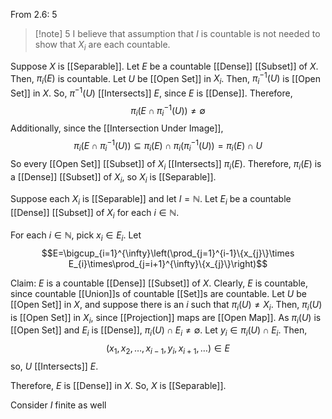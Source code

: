 From 2.6: 5

>[!note] 5
I believe that assumption that $I$ is countable is not needed to show that $X_{i}$ are each countable.
>
Suppose $X$ is [[Separable]]. Let $E$ be a countable [[Dense]] [[Subset]] of $X$. Then, $\pi_{i}(E)$ is countable. Let $U$ be [[Open Set]] in $X_i$. Then, $\pi_{i}^{-1}(U)$ is [[Open Set]] in $X$. So, $\pi^{-1}(U)$ [[Intersects]] $E$, since $E$ is [[Dense]]. Therefore, $$\pi_{i}(E\cap \pi^{-1}_{i}(U))≠\emptyset $$Additionally, since the [[Intersection Under Image]], $$\pi_{i}(E\cap \pi^{-1}_{i}(U))\subseteq \pi_{i}(E)\cap \pi_{i}(\pi_{i}^{-1}(U))=\pi_{i}(E)\cap U$$So every [[Open Set]] [[Subset]] of $X_{i}$ [[Intersects]] $\pi_{i}(E)$. Therefore, $\pi_{i}(E)$ is a [[Dense]] [[Subset]] of $X_{i}$, so $X_{i}$ is [[Separable]].
>
Suppose each $X_{i}$ is [[Separable]] and let $I=\mathbb{N}$. Let $E_{i}$ be a countable [[Dense]] [[Subset]] of $X_{i}$ for each $i\in \mathbb{N}$. 
>
For each $i\in \mathbb{N}$, pick $x_{i}\in E_{i}$. Let $$E=\bigcup_{i=1}^{\infty}\left(\prod_{j=1}^{i-1}\{x_{j}\}\times E_{i}\times\prod_{j=i+1}^{\infty}\{x_{j}\}\right)$$
>
Claim: $E$ is a countable [[Dense]] [[Subset]] of $X$. Clearly, $E$ is countable, since countable [[Union]]s of countable [[Set]]s are countable. Let $U$ be [[Open Set]] in $X$, and suppose there is an $i$ such that $\pi_{i}(U)≠X_{i}$. Then, $\pi_{i}(U)$ is [[Open Set]] in $X_{i}$, since [[Projection]] maps are [[Open Map]]. As $\pi_{i}(U)$ is [[Open Set]] and $E_{i}$ is [[Dense]], $\pi_{i}(U)\cap E_{i}≠\emptyset$. Let $y_{i}\in \pi_{i}(U)\cap E_{i}$. Then, $$(x_{1},x_{2},\ldots,x_{i-1},y_{i},x_{i+1},\ldots)\in E$$so, $U$ [[Intersects]] $E$. 
>
Therefore, $E$ is [[Dense]] in $X$. So, $X$ is [[Separable]].

Consider $I$ finite as well
